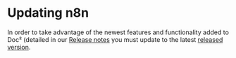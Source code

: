 # Updating n8n

In order to take advantage of the newest features and functionality added to Doc² (detailed in our [Release notes](/reference/release-notes/) you must update to the latest [released version](https://github.com/n8n-io/n8n/releases).
